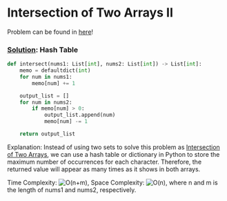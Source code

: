 # Intersection of Two Arrays II

Problem can be found in [here](https://leetcode.com/problems/intersection-of-two-arrays-ii/)!

### [Solution](/Array%20%26%20Hashing/350-IntersectionofTwoArraysII/solution.py): Hash Table

```python
def intersect(nums1: List[int], nums2: List[int]) -> List[int]:
    memo = defaultdict(int)
    for num in nums1:
        memo[num] += 1

    output_list = []
    for num in nums2:
        if memo[num] > 0:
            output_list.append(num)
            memo[num] -= 1

    return output_list
```

Explanation: Instead of using two sets to solve this problem as [Intersection of Two Arrays](https://leetcode.com/problems/intersection-of-two-arrays/), we can use a hash table or dictionary in Python to store the maximum number of occurrences for each character. Therefore, the returned value will appear as many times as it shows in both arrays. 

Time Complexity: ![O(n+m)](<https://latex.codecogs.com/svg.image?\inline&space;O(n+m)>), Space Complexity: ![O(n)](<https://latex.codecogs.com/svg.image?\inline&space;O(n)>), where n and m is the length of nums1 and nums2, respectively.


